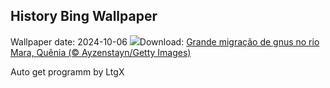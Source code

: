 ## History Bing Wallpaper
Wallpaper date: 2024-10-06
![](https://www.bing.com/th?id=OHR.MaraMigration_PT-BR7440860691_UHD.jpg&w=1000)Download: [Grande migração de gnus no rio Mara, Quênia (© Ayzenstayn/Getty Images)](https://www.bing.com/th?id=OHR.MaraMigration_PT-BR7440860691_UHD.jpg)

Auto get programm by LtgX

